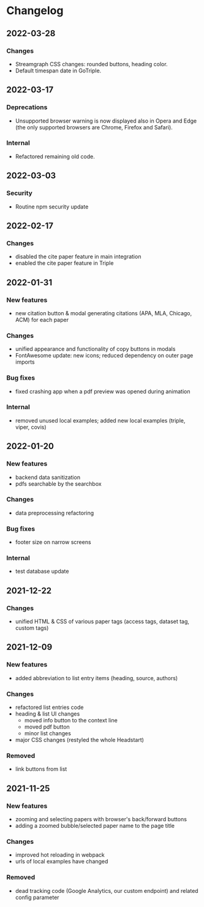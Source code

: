 # Changelog

## 2022-03-28

### Changes

- Streamgraph CSS changes: rounded buttons, heading color.
- Default timespan date in GoTriple.

## 2022-03-17

### Deprecations

- Unsupported browser warning is now displayed also in Opera and Edge (the only supported browsers are Chrome, Firefox and Safari).

### Internal

- Refactored remaining old code.

## 2022-03-03

### Security

- Routine npm security update

## 2022-02-17

### Changes

- disabled the cite paper feature in main integration
- enabled the cite paper feature in Triple

## 2022-01-31

### New features

- new citation button & modal generating citations (APA, MLA, Chicago, ACM) for each paper

### Changes

- unified appearance and functionality of copy buttons in modals
- FontAwesome update: new icons; reduced dependency on outer page imports

### Bug fixes

- fixed crashing app when a pdf preview was opened during animation

### Internal

- removed unused local examples; added new local examples (triple, viper, covis)

## 2022-01-20

### New features

- backend data sanitization
- pdfs searchable by the searchbox

### Changes

- data preprocessing refactoring

### Bug fixes

- footer size on narrow screens

### Internal

- test database update

## 2021-12-22

### Changes

- unified HTML & CSS of various paper tags (access tags, dataset tag, custom tags)

## 2021-12-09

### New features

- added abbreviation to list entry items (heading, source, authors)

### Changes

- refactored list entries code
- heading & list UI changes
    - moved info button to the context line
    - moved pdf button
    - minor list changes
- major CSS changes (restyled the whole Headstart)

### Removed

- link buttons from list

## 2021-11-25

### New features

- zooming and selecting papers with browser's back/forward buttons
- adding a zoomed bubble/selected paper name to the page title

### Changes

- improved hot reloading in webpack
- urls of local examples have changed

### Removed

- dead tracking code (Google Analytics, our custom endpoint) and related config parameter
